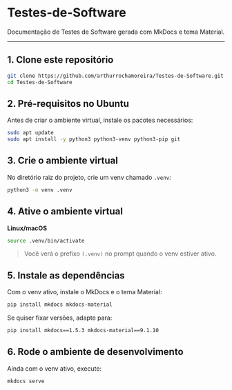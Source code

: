 # Testes-de-Software

Documentação de Testes de Software gerada com MkDocs e tema Material.

---

## 1. Clone este repositório

```bash
git clone https://github.com/arthurrochamoreira/Testes-de-Software.git
cd Testes-de-Software
```

## 2. Pré-requisitos no Ubuntu

Antes de criar o ambiente virtual, instale os pacotes necessários:

```bash
sudo apt update
sudo apt install -y python3 python3-venv python3-pip git
```

## 3. Crie o ambiente virtual

No diretório raiz do projeto, crie um venv chamado `.venv`:

```bash
python3 -m venv .venv
```

## 4. Ative o ambiente virtual

**Linux/macOS**

```bash
source .venv/bin/activate
```
> Você verá o prefixo `(.venv)` no prompt quando o venv estiver ativo.

## 5. Instale as dependências

Com o venv ativo, instale o MkDocs e o tema Material:

```bash
pip install mkdocs mkdocs-material
```

Se quiser fixar versões, adapte para:

```bash
pip install mkdocs==1.5.3 mkdocs-material==9.1.10
```

## 6. Rode o ambiente de desenvolvimento

Ainda com o venv ativo, execute:

```bash
mkdocs serve
```